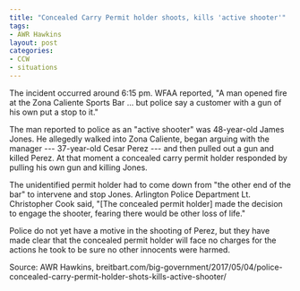 ```yaml
---
title: "Concealed Carry Permit holder shoots, kills 'active shooter'"
tags:
- AWR Hawkins
layout: post
categories:
- CCW
- situations
---
```


The incident occurred around 6:15 pm. WFAA reported, "A man opened fire at the Zona Caliente Sports Bar ... but police say a customer with a gun of his own put a stop to it."

The man reported to police as an "active shooter" was 48-year-old James Jones. He allegedly walked into Zona Caliente, began arguing with the manager --- 37-year-old Cesar Perez --- and then pulled out a gun and killed Perez. At that moment a concealed carry permit holder responded by pulling his own gun and killing Jones.

The unidentified permit holder had to come down from "the other end of the bar" to intervene and stop Jones. Arlington Police Department Lt. Christopher Cook said, "\[The concealed permit holder\] made the decision to engage the shooter, fearing there would be other loss of life."

Police do not yet have a motive in the shooting of Perez, but they have made clear that the concealed permit holder will face no charges for the actions he took to be sure no other innocents were harmed.

Source: AWR Hawkins, breitbart.com/big-government/2017/05/04/police-concealed-carry-permit-holder-shots-kills-active-shooter/
